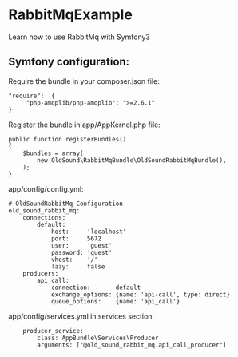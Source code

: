 # RabbitMqExample
Learn how to use RabbitMq with Symfony3


Symfony configuration:
----------------------
Require the bundle in your composer.json file: 
```
"require":  {
     "php-amqplib/php-amqplib": ">=2.6.1"
}
```
Register the bundle in app/AppKernel.php file:
```
public function registerBundles()
{
    $bundles = array(
        new OldSound\RabbitMqBundle\OldSoundRabbitMqBundle(),
    );
}
```
app/config/config.yml:
```
# OldSoundRabbitMq Configuration
old_sound_rabbit_mq:
    connections:
        default:
            host:     'localhost'
            port:     5672
            user:     'guest'
            password: 'guest'
            vhost:    '/'
            lazy:     false
    producers:
        api_call:
            connection:       default
            exchange_options: {name: 'api-call', type: direct}
            queue_options:    {name: 'api_call'}
```
app/config/services.yml in services section:
```
    producer_service:
        class: AppBundle\Services\Producer
        arguments: ["@old_sound_rabbit_mq.api_call_producer"]
```
